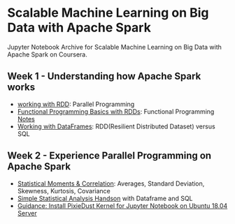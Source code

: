 # Scalable Machine Learning on Big Data with Apache Spark
Jupyter Notebook Archive for Scalable Machine Learning on Big Data with Apache Spark on Coursera.

## Week 1 - Understanding how Apache Spark works
- [working with RDD](a6_w1_ex1.ipynb): Parallel Programming
- [Functional Programming Basics with RDDs](a6_w1_ex2.ipynb): Functional Programming [Notes](functional_programming.ipynb)
- [Working with DataFrames](a6_w1_ex3.ipynb): RDD(Resilient Distributed Dataset) versus SQL

## Week 2 - Experience Parallel Programming on Apache Spark
- [Statistical Moments & Correlation](parallel_programming.ipynb): Averages, Standard Deviation, Skewness, Kurtosis, Covariance
- [Simple Statistical Analysis Handson](a6_w2_ex1.ipynb) with Dataframe and SQL
- [Guidance: Install PixieDust Kernel for Jupyter Notebook on Ubuntu 18.04 Server](https://kickstart.best/install-and-plot-with-pixiedust-jupyter-notebook-ubuntu-18-04-server/)
